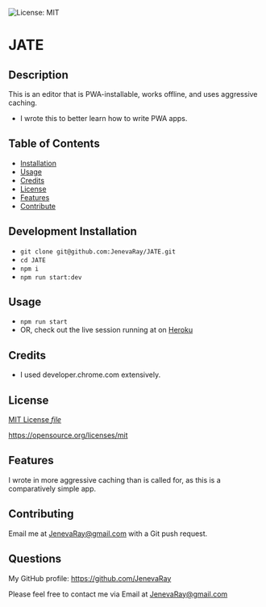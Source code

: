 ![License: MIT](https://img.shields.io/badge/License:_mit-grey.svg?style=plastic&color=blue)

# JATE
## Description
This is an editor that is PWA-installable, works offline, and uses aggressive caching.
- I wrote this to better learn how to write PWA apps.

## Table of Contents
- [Installation](#development-installation)
- [Usage](#usage)
- [Credits](#credits)
- [License](#license)
- [Features](#features)
- [Contribute](#contribute)

## Development Installation
- `git clone git@github.com:JenevaRay/JATE.git`
- `cd JATE`
- `npm i`
- `npm run start:dev`

## Usage
- `npm run start`
- OR, check out the live session running at on [Heroku](https://tranquil-inlet-98908-e95c48e17247.herokuapp.com/)

## Credits
- I used developer.chrome.com extensively.
## License
[MIT License *file*](LICENSE)

https://opensource.org/licenses/mit
## Features
I wrote in more aggressive caching than is called for, as this is a comparatively simple app.
## Contributing
Email me at JenevaRay@gmail.com with a Git push request.
## Questions
My GitHub profile: https://github.com/JenevaRay

Please feel free to contact me via Email at JenevaRay@gmail.com
